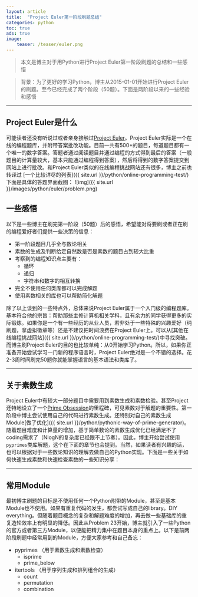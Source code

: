 ```yaml
---
layout: article
title:  "Project Euler第一阶段刷题总结"
categories: python
toc: true
ads: true
image:
    teaser: /teaser/euler.png
---
```


> 本文是博主对于用Python进行Project Euler第一阶段刷题的总结和一些感悟

> 背景：为了更好的学习Python，博主从2015-01-01开始进行Project Euler的刷题。至今已经完成了两个阶段（50题）。下面是两阶段以来的一些经验和感悟


---

## Project Euler是什么

可能读者还没有听说过或者亲身接触过[Project Euler](https://projecteuler.net/)。Project Euler实际是一个在线的编程题库，并附带答案批改功能。目前一共有500+的题目，每道题目都有一个唯一的数字答案。答题者通过阅读题目并通过编程的方式得到最后的答案（一般题目的计算量较大，基本只能通过编程得到答案），然后将得到的数字答案提交到网站上进行批改。和Project Euler类似的在线编程挑战网站还有很多，博主之前也转译过 [一个比较详尽的列表]({{ site.url }}/python/online-programming-test/)
下面是具体的答题界面截图：
![img]({{ site.url }}/images/python/euler/problem.png)




## 一些感悟

以下是一些博主在刷完第一阶段（50题）后的感悟，希望能对将要刷或者正在刷的编程爱好者们提供一些决策的信息：

- 第一阶段题目几乎全与数论相关
- 素数的生成及判断给定自然数是否是素数的题目占到较大比重
- 考察到的编程知识点主要有：
    - 循环
    - 递归
    - 字符串和数字的相互转换
- 完全不使用任何类库都可以完成解题
- 使用素数相关的库也可以帮助简化解题

除了以上谈到的一些特点外，总体来说Project Euler属于一个入门级的编程题库。基本符合他的宗旨：帮助那些主修计算机相关学科，且有余力的同学获得更多的实际锻炼。如果你是一个有一些经历的从业人员，若非处于一些特殊的兴趣爱好（纯刷题，拿虚拟徽章等）还是不建议把时间浪费在Project Euler上。可以从[其他在线编程挑战网站]({{ site.url }}/python/online-programming-test/)中寻找突破。而博主刷Project Euler的目的也比较单纯：从0开始学习Python。所以，如果你正准备开始尝试学习一门新的程序语言时，Project Euler绝对是一个不错的选择。花2-3周时间刷完50题你就能掌握语言的基本语法和类库了。


---


## 关于素数生成

Project Euler中有较大一部分题目中需要用到素数生成和素数检验。甚至Project还特地设立了一个[Prime Obsession](https://projecteuler.net/award=15)的里程碑，可见素数对于解题的重要性。第一阶段中博主尝试使用自己的代码进行素数生成。还特别对自己的素数生成Module[做了优化]({{ site.url }}/python/pythonic-way-of-prime-generator)。随着题目难度和计算量的增加，基于简单数论的素数生成优化已经满足不了coding需求了（NlogN的复杂度已经跟不上节奏）。因此，博主开始尝试使用`pyprimes`类库解题，这个在下面的章节也会提到。当然，如果读者有兴趣的话，也可以根据对于一些数论知识的理解去做自己的Python实现。下面是一些关于如何快速生成素数和快速检查素数的一些知识分享：


---


## 常用Module

最初博主刷题的目标是不使用任何一个Python附带的Module，甚至是基本Module也不使用。如果有重复代码的发生，都尝试写成自己的library。DIY everything。但随着题目概念的复杂和解题难度的增加，再去做一些基础库的重复造轮效率上有明显的降低。因此从Problem 23开始，博主就引入了一些Python的官方或者第三方Module，以便能把精力集中在题目本身的重点上。以下是前两阶段刷题中经常用到的Module，方便大家参考和自己备忘：

- pyprimes （用于素数生成和素数检查）
    - isprime
    - prime_below
- itertools （用于序列生成和排列组合的生成）
    - count
    - permutation
    - combination
